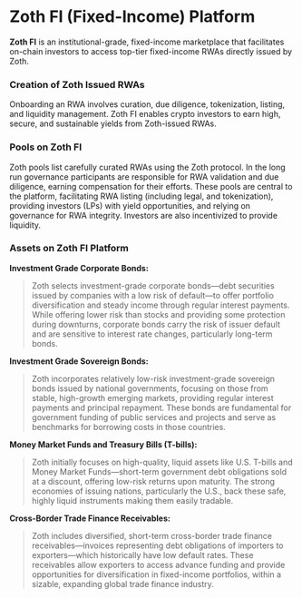 # Zoth FI (Fixed-Income) Platform

**Zoth FI** is an institutional-grade, fixed-income marketplace that facilitates on-chain investors to access top-tier fixed-income RWAs directly issued by Zoth.

### Creation of Zoth Issued RWAs

Onboarding an RWA involves curation, due diligence, tokenization, listing, and liquidity management. Zoth FI enables crypto investors to earn high, secure, and sustainable yields from Zoth-issued RWAs.

### **Pools on Zoth FI**

Zoth pools list carefully curated RWAs using the Zoth protocol. In the long run governance participants are responsible for RWA validation and due diligence, earning compensation for their efforts. These pools are central to the platform, facilitating RWA listing (including legal, and tokenization), providing investors (LPs) with yield opportunities, and relying on governance for RWA integrity. Investors are also incentivized to provide liquidity.

### **Assets on Zoth FI Platform**

**Investment Grade Corporate Bonds:**

> Zoth selects investment-grade corporate bonds—debt securities issued by companies with a low risk of default—to offer portfolio diversification and steady income through regular interest payments. While offering lower risk than stocks and providing some protection during downturns, corporate bonds carry the risk of issuer default and are sensitive to interest rate changes, particularly long-term bonds.

**Investment Grade Sovereign Bonds:**

> Zoth incorporates relatively low-risk investment-grade sovereign bonds issued by national governments, focusing on those from stable, high-growth emerging markets, providing regular interest payments and principal repayment. These bonds are fundamental for government funding of public services and projects and serve as benchmarks for borrowing costs in those countries.

**Money Market Funds and Treasury Bills (T-bills):**

> Zoth initially focuses on high-quality, liquid assets like U.S. T-bills and Money Market Funds—short-term government debt obligations sold at a discount, offering low-risk returns upon maturity. The strong economies of issuing nations, particularly the U.S., back these safe, highly liquid instruments making them easily tradable.

**Cross-Border Trade Finance Receivables:**

> Zoth includes diversified, short-term cross-border trade finance receivables—invoices representing debt obligations of importers to exporters—which historically have low default rates. These receivables allow exporters to access advance funding and provide opportunities for diversification in fixed-income portfolios, within a sizable, expanding global trade finance industry.
